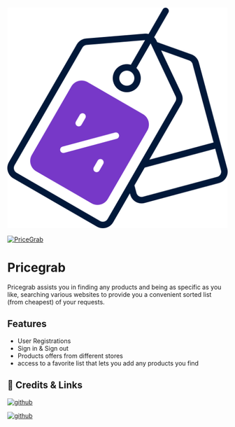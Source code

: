 ![](Images/pricegrab-logo-512.png)



[![PriceGrab](https://circleci.com/gh/PriceGrab/pricegrab.svg?style=shield)](https://app.circleci.com/pipelines/github/PriceGrab?filter=all)


# Pricegrab

Pricegrab assists you in finding any products and being as specific as you like, searching various websites to provide you a convenient sorted list (from cheapest) of your requests. 


## Features

- User Registrations
- Sign in & Sign out
- Products offers from different stores
- access to a favorite list that lets you add any products you find



## 🔗 Credits & Links
[![github](https://img.shields.io/badge/Ahmad-Github-000?style=for-the-badge)](https://github.com/AhmadRFC)

[![github](https://img.shields.io/badge/Tariq-Github-000?style=for-the-badge)](https://github.com/Tariqalz)

